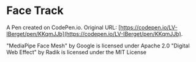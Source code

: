 # Face Track

A Pen created on CodePen.io. Original URL: [https://codepen.io/LV-IBerget/pen/KKqmJJb](https://codepen.io/LV-IBerget/pen/KKqmJJb).


"MediaPipe Face Mesh" by Google is licensed under Apache 2.0
"Digital Web Effect" by Radik is licensed under the MIT License


